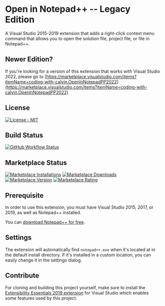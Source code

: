 # Open in Notepad++ -- Legacy Edition

A Visual Studio 2015-2019 extension that adds a right-click context menu command that allows you to open the solution file, project file, or file in Notepad++.

## Newer Edition?

If you're looking for a version of this extension that works with Visual Studio 2022, please go to [https://marketplace.visualstudio.com/items?itemName=coding-with-calvin.OpenInNotepadPP2022](https://marketplace.visualstudio.com/items?itemName=coding-with-calvin.OpenInNotepadPP2022)

## License

[![License - MIT](https://img.shields.io/github/license/calvinallen/OpenInNotepadPlusPlus?style=for-the-badge)](https://img.shields.io/github/license/calvinallen/OpenInNotepadPlusPlus?style=for-the-badge)

## Build Status

[![GitHub Workflow Status](https://img.shields.io/github/workflow/status/CalvinAllen/OpenInNotepadPlusPlus/Build%20and%20Deploy%20VSLegacy?logo=github&style=for-the-badge)](https://img.shields.io/github/workflow/status/CalvinAllen/OpenInNotepadPlusPlus/Build%20and%20Deploy%20VSLegacy?logo=github&style=for-the-badge)

## Marketplace Status

[![Marketplace Installations](https://img.shields.io/visual-studio-marketplace/i/coding-with-calvin.OpenInNotepad?style=for-the-badge)](https://img.shields.io/visual-studio-marketplace/i/coding-with-calvin.OpenInNotepad?style=for-the-badge) [![Marketplace Downloads](https://img.shields.io/visual-studio-marketplace/d/coding-with-calvin.OpeninNotepad?style=for-the-badge)](https://img.shields.io/visual-studio-marketplace/d/coding-with-calvin.OpeninNotepad?style=for-the-badge)
[![Marketplace Version](https://img.shields.io/visual-studio-marketplace/v/coding-with-calvin.OpeninNotepad?style=for-the-badge)](https://img.shields.io/visual-studio-marketplace/v/coding-with-calvin.OpeninNotepad?style=for-the-badge) [![Marketplace Rating](https://img.shields.io/visual-studio-marketplace/r/coding-with-calvin.OpeninNotepad?style=for-the-badge)](https://img.shields.io/visual-studio-marketplace/r/coding-with-calvin.OpeninNotepad?style=for-the-badge)

## Prerequisite

In order to use this extension, you must have Visual Studio 2015, 2017, or 2019, as well as Notepad++ installed.

You can [download Notepad++ for free](https://notepad-plus-plus.org/).

## Settings

The extension will automatically find `notepad++.exe` when it's located at in the default install directory. If it's installed in a custom location, you can easily change it in the settings dialog.

## Contribute

For cloning and building this project yourself, make sure to install the [Extensibility Essentials 2019 extension](https://marketplace.visualstudio.com/items?itemName=MadsKristensen.ExtensibilityEssentials2019) for Visual Studio which enables some features used by this project.

